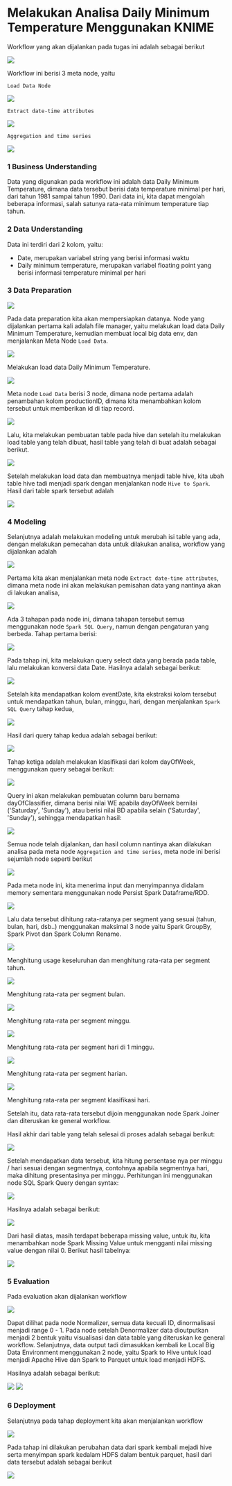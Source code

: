# Melakukan Analisa Daily Minimum Temperature Menggunakan KNIME

Workflow yang akan dijalankan pada tugas ini adalah sebagai berikut

![](/Daily-Minimum-Temperature/Screenshoot/1.png)

Workflow ini berisi 3 meta node, yaitu

``Load Data Node``

![](/Daily-Minimum-Temperature/Screenshoot/1.1.png)

``Extract date-time attributes``

![](/Daily-Minimum-Temperature/Screenshoot/1.2.png)

``Aggregation and time series``

![](/Daily-Minimum-Temperature/Screenshoot/1.3.png)

### 1 Business Understanding
Data yang digunakan pada workflow ini adalah data Daily Minimum Temperature, dimana data tersebut berisi data temperature minimal per hari, dari tahun 1981 sampai tahun 1990. Dari data ini, kita dapat mengolah beberapa informasi, salah satunya rata-rata minimum temperature tiap tahun.

### 2 Data Understanding
Data ini terdiri dari 2 kolom, yaitu:

- Date, merupakan variabel string yang berisi informasi waktu
- Daily minimum temperature, merupakan variabel floating point yang berisi informasi temperature minimal per hari

### 3 Data Preparation

![](/Daily-Minimum-Temperature/Screenshoot/2.png)

Pada data preparation kita akan mempersiapkan datanya. Node yang dijalankan pertama kali adalah file manager, yaitu melakukan load data Daily Minimum Temperature, kemudian membuat local big data env, dan menjalankan Meta Node ``Load Data``.

![](/Daily-Minimum-Temperature/Screenshoot/3.png)

Melakukan load data Daily Minimum Temperature.

![](/Daily-Minimum-Temperature/Screenshoot/1.1.png)

Meta node ``Load Data`` berisi 3 node, dimana node pertama adalah penambahan kolom productionID, dimana kita menambahkan kolom tersebut untuk memberikan id di tiap record.

![](/Daily-Minimum-Temperature/Screenshoot/4.png)

Lalu, kita melakukan pembuatan table pada hive dan setelah itu melakukan load table yang telah dibuat, hasil table yang telah di buat adalah sebagai berikut.

![](/Daily-Minimum-Temperature/Screenshoot/5.png)

Setelah melakukan load data dan membuatnya menjadi table hive, kita ubah table hive tadi menjadi spark dengan menjalankan node ``Hive to Spark``. Hasil dari table spark tersebut adalah

![](/Daily-Minimum-Temperature/Screenshoot/6.png)


### 4 Modeling
Selanjutnya adalah melakukan modeling untuk merubah isi table yang ada, dengan melakukan pemecahan data untuk dilakukan analisa, workflow yang dijalankan adalah

![](/Daily-Minimum-Temperature/Screenshoot/10.png)

Pertama kita akan menjalankan meta node ``Extract date-time attributes``, dimana meta node ini akan melakukan pemisahan data yang nantinya akan di lakukan analisa,

![](/Daily-Minimum-Temperature/Screenshoot/1.2.png)

Ada 3 tahapan pada node ini, dimana tahapan tersebut semua menggunakan node ``Spark SQL Query``, namun dengan pengaturan yang berbeda. Tahap pertama berisi:

![](/Daily-Minimum-Temperature/Screenshoot/7.1.png)

Pada tahap ini, kita melakukan query select data yang berada pada table, lalu melakukan konversi data Date. Hasilnya adalah sebagai berikut:

![](/Daily-Minimum-Temperature/Screenshoot/7.png)

Setelah kita mendapatkan kolom eventDate, kita ekstraksi kolom tersebut untuk mendapatkan tahun, bulan, minggu, hari, dengan menjalankan ``Spark SQL Query`` tahap kedua,

![](/Daily-Minimum-Temperature/Screenshoot/8.1.png)

Hasil dari query tahap kedua adalah sebagai berikut:

![](/Daily-Minimum-Temperature/Screenshoot/8.png)

Tahap ketiga adalah melakukan klasifikasi dari kolom dayOfWeek, menggunakan query sebagai berikut:

![](/Daily-Minimum-Temperature/Screenshoot/9.1.png)

Query ini akan melakukan pembuatan column baru bernama dayOfClassifier, dimana berisi nilai WE apabila dayOfWeek bernilai ('Saturday', 'Sunday'), atau berisi nilai BD apabila selain ('Saturday', 'Sunday'), sehingga mendapatkan hasil:

![](/Daily-Minimum-Temperature/Screenshoot/9.png)

Semua node telah dijalankan, dan hasil column nantinya akan dilakukan analisa pada meta node ``Aggregation and time series``, meta node ini berisi sejumlah node seperti berikut

![](/Daily-Minimum-Temperature/Screenshoot/1.3.png)

Pada meta node ini, kita menerima input dan menyimpannya didalam memory sementara menggunakan node Persist Spark Dataframe/RDD.

![](/Daily-Minimum-Temperature/Screenshoot/14.png)

Lalu data tersebut dihitung rata-ratanya per segment yang sesuai (tahun, bulan, hari, dsb..) menggunakan maksimal 3 node yaitu Spark GroupBy, Spark Pivot dan Spark Column Rename.

![](/Daily-Minimum-Temperature/Screenshoot/15.png)

Menghitung usage keseluruhan dan menghitung rata-rata per segment tahun.

![](/Daily-Minimum-Temperature/Screenshoot/15.1.png)

Menghitung rata-rata per segment bulan.

![](/Daily-Minimum-Temperature/Screenshoot/15.2.png)

Menghitung rata-rata per segment minggu.

![](/Daily-Minimum-Temperature/Screenshoot/15.3.png)

Menghitung rata-rata per segment hari di 1 minggu.

![](/Daily-Minimum-Temperature/Screenshoot/15.4.png)

Menghitung rata-rata per segment harian.

![](/Daily-Minimum-Temperature/Screenshoot/15.6.png)

Menghitung rata-rata per segment klasifikasi hari.

Setelah itu, data rata-rata tersebut dijoin menggunakan node Spark Joiner dan diteruskan ke general workflow.

Hasil akhir dari table yang telah selesai di proses adalah sebagai berikut:

![](/Daily-Minimum-Temperature/Screenshoot/16.png)

Setelah mendapatkan data tersebut, kita hitung persentase nya per minggu / hari sesuai dengan segmentnya, contohnya apabila segmentnya hari, maka dihitung presentasinya per minggu. Perhitungan ini menggunakan node SQL Spark Query dengan syntax:

![](/Daily-Minimum-Temperature/Screenshoot/17.1.png)

Hasilnya adalah sebagai berikut:

![](/Daily-Minimum-Temperature/Screenshoot/17.png)

Dari hasil diatas, masih terdapat beberapa missing value, untuk itu, kita menambahkan node Spark Missing Value untuk mengganti nilai missing value dengan nilai 0. Berikut hasil tabelnya:

![](/Daily-Minimum-Temperature/Screenshoot/18.png)

### 5 Evaluation
Pada evaluation akan dijalankan workflow

![](/Daily-Minimum-Temperature/Screenshoot/19.png)

Dapat dilihat pada node Normalizer, semua data kecuali ID, dinormalisasi menjadi range 0 - 1. Pada node setelah Denormalizer data dioutputkan menjadi 2 bentuk yaitu visualisasi dan data table yang diteruskan ke general workflow. Selanjutnya, data output tadi dimasukkan kembali ke Local Big Data Environment menggunakan 2 node, yaitu Spark to Hive untuk load menjadi Apache Hive dan Spark to Parquet untuk load menjadi HDFS.

Hasilnya adalah sebagai berikut:

![](/Daily-Minimum-Temperature/Screenshoot/20.png)
![](/Daily-Minimum-Temperature/Screenshoot/20.1.png)


### 6 Deployment
Selanjutnya pada tahap deployment kita akan menjalankan workflow

![](/Daily-Minimum-Temperature/Screenshoot/21.png)

Pada tahap ini dilakukan perubahan data dari spark kembali mejadi hive serta menyimpan spark kedalam HDFS dalam bentuk parquet, hasil dari data tersebut adalah sebagai berikut

![](/Daily-Minimum-Temperature/Screenshoot/22.png)
